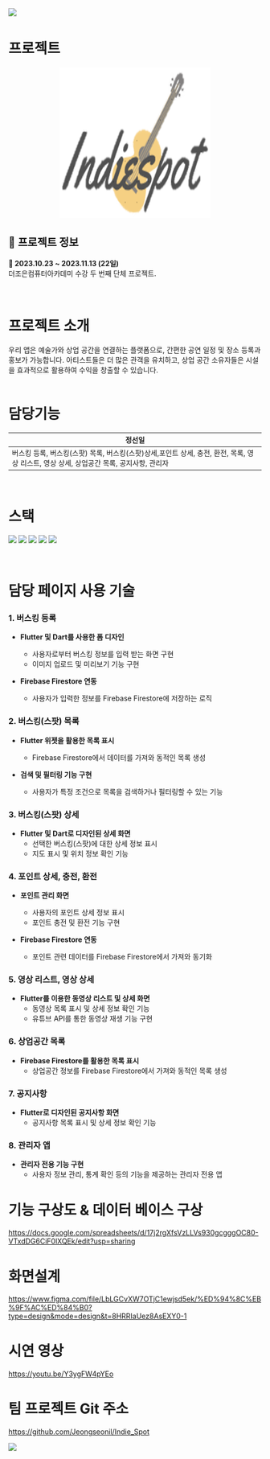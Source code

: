 <img src="https://capsule-render.vercel.app/api?type=waving&color=233067&height=150&section=header" />

# 프로젝트
<div align="center">
  <img src="https://github.com/Jeongseonil/Indie_Spot/blob/main/assets/indiespot.png?raw=true" width="300" height="300"/>
</div>

<h2>🔎 프로젝트 정보</h2>
<div><b>📆 2023.10.23 ~ 2023.11.13 (22일)</b></div>
<div>더조은컴퓨터아카데미 수강 두 번째 단체 프로젝트.</div>
<br>
<br>

# 프로젝트 소개

<div font-size:150%>우리 앱은 예술가와 상업 공간을 연결하는 플랫폼으로, 간편한 공연 일정 및 장소 등록과 홍보가 가능합니다. 아티스트들은 더 많은 관객을 유치하고, 상업 공간 소유자들은 시설을 효과적으로 활용하여 수익을 창출할 수 있습니다.</div>

<br>

# 담당기능
|정선일|
|---|
|버스킹 등록, 버스킹(스팟) 목록, 버스킹(스팟)상세,포인트 상세, 충전, 환전, 목록, 영상 리스트, 영상 상세, 상업공간 목록, 공지사항, 관리자|로그인, 비밀번호 변경, 아티스트 등록,게시글 쓰기, 게시글 목록, 게시글 수정|메뉴바, 하단바, 버스킹(일정) 목록, 후원, 받은 후원 내역, 후원 내역, 영상 등록, 상업공간상세, 상업공간 예약, 상업공간 예약내역|회원가입, 버스킹 상세, 리뷰/별점, 마이페이지, 프로필 변경, 팔로워,팔로잉 목록,고객센터|메인화면, 팀/솔로 신청, 아티스트 수정, 아티스트 목록, 아티스트 상세, 상업공간등록|

<br>

# 스택
<img src="https://img.shields.io/badge/Flutter-02569B?style=flat-square&logo=flutter&logoColor=FFFFFF"/> <img src="https://img.shields.io/badge/Dart-0175C2?style=flat-square&logo=dart&logoColor=FFFFFF"/> <img src="https://img.shields.io/badge/Firebase-FFCA28?style=flat-square&logo=firebase&logoColor=FFFFFF"/> <img src="https://img.shields.io/badge/Github-181717?style=flat-square&logo=github&logoColor=FFFFFF"/> <img src="https://img.shields.io/badge/AndroidStudio-3DDC84?style=flat-square&logo=androidstudio&logoColor=FFFFFF"/> 

<br>

# 담당 페이지 사용 기술

### 1. 버스킹 등록

- **Flutter 및 Dart를 사용한 폼 디자인**
  - 사용자로부터 버스킹 정보를 입력 받는 화면 구현
  - 이미지 업로드 및 미리보기 기능 구현

- **Firebase Firestore 연동**
  - 사용자가 입력한 정보를 Firebase Firestore에 저장하는 로직

### 2. 버스킹(스팟) 목록

- **Flutter 위젯을 활용한 목록 표시**
  - Firebase Firestore에서 데이터를 가져와 동적인 목록 생성

- **검색 및 필터링 기능 구현**
  - 사용자가 특정 조건으로 목록을 검색하거나 필터링할 수 있는 기능

### 3. 버스킹(스팟) 상세

- **Flutter 및 Dart로 디자인된 상세 화면**
  - 선택한 버스킹(스팟)에 대한 상세 정보 표시
  - 지도 표시 및 위치 정보 확인 기능

### 4. 포인트 상세, 충전, 환전

- **포인트 관리 화면**
  - 사용자의 포인트 상세 정보 표시
  - 포인트 충전 및 환전 기능 구현

- **Firebase Firestore 연동**
  - 포인트 관련 데이터를 Firebase Firestore에서 가져와 동기화

### 5. 영상 리스트, 영상 상세

- **Flutter를 이용한 동영상 리스트 및 상세 화면**
  - 동영상 목록 표시 및 상세 정보 확인 기능
  - 유튜브 API를 통한 동영상 재생 기능 구현

### 6. 상업공간 목록

- **Firebase Firestore를 활용한 목록 표시**
  - 상업공간 정보를 Firebase Firestore에서 가져와 동적인 목록 생성

### 7. 공지사항

- **Flutter로 디자인된 공지사항 화면**
  - 공지사항 목록 표시 및 상세 정보 확인 기능

### 8. 관리자 앱

- **관리자 전용 기능 구현**
  - 사용자 정보 관리, 통계 확인 등의 기능을 제공하는 관리자 전용 앱

# 기능 구상도 & 데이터 베이스 구상
https://docs.google.com/spreadsheets/d/17j2rgXfsVzLLVs930gcgggOC80-VTxdDG6CiF0lXQEk/edit?usp=sharing

# 화면설계
https://www.figma.com/file/LbLGCvXW7OTjC1ewjsd5ek/%ED%94%8C%EB%9F%AC%ED%84%B0?type=design&mode=design&t=8HRRIaUez8AsEXY0-1

# 시연 영상

https://youtu.be/Y3ygFW4pYEo

# 팀 프로젝트 Git 주소

https://github.com/Jeongseonil/Indie_Spot

<img src="https://capsule-render.vercel.app/api?type=waving&color=233067&height=150&section=footer" />

